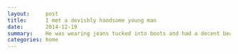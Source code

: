 ```yaml
---
layout:     post
title:      I met a devishly handsome young man
date:       2014-12-19
summary:    He was wearing jeans tucked into boots and had a decent beard
categories: home
---
```

